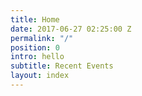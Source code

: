 ```yaml
---
title: Home
date: 2017-06-27 02:25:00 Z
permalink: "/"
position: 0
intro: hello
subtitle: Recent Events
layout: index
---
```


